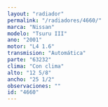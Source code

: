 ```yaml
---
layout: "radiador"
permalink: "/radiadores/4660/"
marca: "Nissan"
modelo: "Tsuru III"
ano: "2001"
motor: "L4 1.6"
transmision: "Automática"
parte: "63232"
clima: "Con clima"
alto: "12 5/8"
ancho: "25 1/2"
observaciones: ""
id: "4660"
---
```


